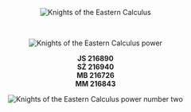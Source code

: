 <p align="center">
  <img alt="Knights of the Eastern Calculus" src="kotec3.gif">
</p>
<br />
<p align="center">
  <img alt="Knights of the Eastern Calculus power" src="kotec.gif">
</p>
<p align="center">
<b>
JS 216890<br />
SŻ 216940<br />
MB 216726<br />
MM 216843<br />
</b>
</p>
<p align="center">
  <img alt="Knights of the Eastern Calculus power number two" src="kotec2.gif">
</p>
